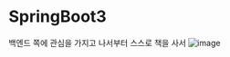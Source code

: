 # SpringBoot3

백엔드 쪽에 관심을 가지고 나서부터 스스로 책을 사서 
![image](https://github.com/hwnooy/SpringBoot3/assets/93791124/8671dbc0-f115-4144-8f9f-8a35ced22c91)
